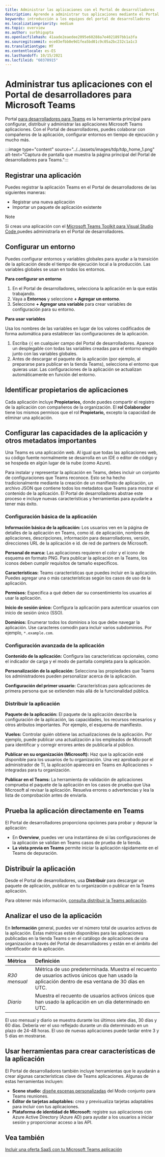 ```yaml
---
title: Administrar las aplicaciones con el Portal de desarrolladores
description: Aprende a administrar tus aplicaciones mediante el Portal de desarrolladores para Microsoft Teams.
keywords: introducción a los equipos del portal de desarrolladores
ms.localizationpriority: medium
ms.topic: overview
ms.author: surbhigupta
ms.openlocfilehash: 41aade2eaedee2095e60288a7e4021897bb1a3fa
ms.sourcegitcommit: ece03efbb0e9d1fea5bd01c9c05a2bc232c1a1c3
ms.translationtype: MT
ms.contentlocale: es-ES
ms.lasthandoff: 10/15/2021
ms.locfileid: "60378915"
---
```

# <a name="manage-your-apps-with-the-developer-portal-for-microsoft-teams"></a>Administrar tus aplicaciones con el Portal de desarrolladores para Microsoft Teams

Portal <a href="https://dev.teams.microsoft.com" target="_blank">para desarrolladores para Teams</a> es la herramienta principal para configurar, distribuir y administrar las aplicaciones Microsoft Teams aplicaciones. Con el Portal de desarrolladores, puedes colaborar con compañeros de la aplicación, configurar entornos en tiempo de ejecución y mucho más.

:::image type="content" source="../../assets/images/tdp/tdp_home_1.png" alt-text="Captura de pantalla que muestra la página principal del Portal de desarrolladores para Teams.":::

## <a name="register-an-app"></a>Registrar una aplicación

Puedes registrar la aplicación Teams en el Portal de desarrolladores de las siguientes maneras:

* Registrar una nueva aplicación
* Importar un paquete de aplicación existente

> [!NOTE]
> Si creas una aplicación con el [Microsoft Teams Toolkit para Visual Studio Code,](https://marketplace.visualstudio.com/items?itemName=TeamsDevApp.ms-teams-vscode-extension)puedes administrarla en el Portal de desarrolladores.

## <a name="set-up-an-environment"></a>Configurar un entorno

Puedes configurar entornos y variables globales para ayudar a la transición de la aplicación desde el tiempo de ejecución local a la producción. Las variables globales se usan en todos los entornos.

**Para configurar un entorno**

1. En el Portal de desarrolladores, selecciona la aplicación en la que estás trabajando.
2. Vaya a **Entornos** y seleccione **+ Agregar un entorno**.
3. Seleccione **+ Agregar una variable** para crear variables de configuración para su entorno.

**Para usar variables**

Usa los nombres de las variables en lugar de los valores codificados de forma automática para establecer las configuraciones de la aplicación.

1. Escriba `{{` en cualquier campo del Portal de desarrolladores. Aparece un desplegable con todas las variables creadas para el entorno elegido junto con las variables globales.  
1. Antes de descargar el paquete de la aplicación (por ejemplo, al prepararse para publicar en la tienda Teams), selecciona el entorno que quieras usar. Las configuraciones de la aplicación se actualizan automáticamente en función del entorno. 

## <a name="identify-app-owners"></a>Identificar propietarios de aplicaciones

Cada aplicación incluye **Propietarios,** donde puedes compartir el registro de la aplicación con compañeros de la organización. El **rol Colaborador** tiene los mismos permisos que el rol **Propietario,** excepto la capacidad de eliminar una aplicación.

## <a name="configure-your-apps-capabilities-and-other-important-metadata"></a>Configurar las capacidades de la aplicación y otros metadatos importantes

Una Teams es una aplicación web. Al igual que todas las aplicaciones web, su código fuente normalmente se desarrolla en un IDE o editor de código y se hospeda en algún lugar de la nube (como Azure).

Para instalar y representar la aplicación en Teams, debes incluir un conjunto de configuraciones que Teams reconoce. Esto se ha hecho tradicionalmente mediante la creación de un manifiesto de aplicación, un archivo JSON que contiene todos los metadatos que Teams para mostrar el contenido de la aplicación. El Portal de desarrolladores abstrae este proceso e incluye nuevas características y herramientas para ayudarle a tener más éxito.

### <a name="basic-app-configuration"></a>Configuración básica de la aplicación 

**Información básica de la aplicación:** Los usuarios ven en la página de detalles de la aplicación en Teams, como id. de aplicación, nombres de aplicaciones, descripciones, información para desarrolladores, versión, direcciones URL de la aplicación e id. de red de partners de Microsoft.

**Personal de marca:** Las aplicaciones requieren el color y el icono de esquema en formato PNG. Para publicar la aplicación en la Teams, los iconos deben cumplir requisitos de tamaño específicos.

**Características:** Teams características que puedes incluir en la aplicación. Puedes agregar una o más características según los casos de uso de la aplicación.

**Permisos:** Especifica a qué deben dar su consentimiento los usuarios al usar la aplicación.

**Inicio de sesión único:** Configura la aplicación para autenticar usuarios con inicio de sesión único (SSO).

**Dominios:** Enumerar todos los dominios a los que debe navegar la aplicación. Use caracteres comodín para incluir varios subdominios. Por ejemplo, `*.example.com`.

### <a name="advanced-app-configuration"></a>Configuración avanzada de la aplicación

**Contenido de la aplicación:** Configura las características opcionales, como el indicador de carga y el modo de pantalla completa para la aplicación.

**Personalización de la aplicación:** Selecciona las propiedades que Teams los administradores pueden personalizar acerca de la aplicación.

**Configuración del primer usuario:** Características para aplicaciones de primera persona que se extienden más allá de la funcionalidad pública.

### <a name="distribute-your-app"></a>Distribuir la aplicación

**Paquete de la aplicación:** El paquete de la aplicación describe la configuración de la aplicación, las capacidades, los recursos necesarios y otros atributos importantes. Por ejemplo, el esquema de manifiesto.

**Vuelos:** Controlar quién obtiene las actualizaciones de la aplicación. Por ejemplo, puede publicar una actualización a los empleados de Microsoft para identificar y corregir errores antes de publicarla al público.

**Publicar en su organización (Microsoft):** Haz que la aplicación esté disponible para los usuarios de tu organización. Una vez aprobado por el administrador de TI, la aplicación aparecerá en Teams en Aplicaciones > integradas para tu organización.

**Publicar en el Teams:** La herramienta de validación de aplicaciones comprueba el paquete de la aplicación en los casos de prueba que Usa Microsoft al revisar la aplicación. Resuelva errores o advertencias y lea la lista de comprobación antes de enviarla.

## <a name="test-your-app-directly-in-teams"></a>Prueba la aplicación directamente en Teams

El Portal de desarrolladores proporciona opciones para probar y depurar la aplicación:

* En **Overview**, puedes ver una instantánea de si las configuraciones de la aplicación se validan en Teams casos de prueba de la tienda.
* **La vista previa en Teams** permite iniciar la aplicación rápidamente en el Teams de depuración.

## <a name="distribute-your-app"></a>Distribuir la aplicación

Desde el Portal de desarrolladores, usa **Distribuir** para descargar un paquete de aplicación, publicar en tu organización o publicar en la Teams aplicación.

Para obtener más información, [consulta distribuir la Teams aplicación](~/concepts/deploy-and-publish/apps-publish-overview.md).

## <a name="analyze-your-apps-usage"></a>Analizar el uso de la aplicación

En **Información** general, puedes ver el número total de usuarios activos de la aplicación. Estas métricas están disponibles para las aplicaciones publicadas en la tienda Teams o en el catálogo de aplicaciones de una organización a través del Portal de desarrolladores y están en el ámbito del identificador de la aplicación.

| Métrica | Definición |
| :-----------------------| :------------------------------------------------------------------------------------------------------|
| *R30 mensual* | Métrica de uso predeterminada. Muestra el recuento de usuarios activos únicos que han usado la aplicación dentro de esa ventana de 30 días en UTC. |
| *Diario* | Muestra el recuento de usuarios activos únicos que han usado la aplicación en un día determinado en UTC. |

El uso mensual y diario se muestra durante los últimos siete días, 30 días y 60 días. Debería ver el uso reflejado durante un día determinado en un plazo de 24-48 horas. El uso de nuevas aplicaciones puede tardar entre 3 y 5 días en mostrarse.

## <a name="use-tools-to-create-app-features"></a>Usar herramientas para crear características de la aplicación

El Portal de desarrolladores también incluye herramientas que le ayudarán a crear algunas características clave de Teams aplicaciones. Algunas de estas herramientas incluyen:

* **Scene studio:** [diseñe escenas personalizadas](~/apps-in-teams-meetings/teams-together-mode.md) del Modo conjunto para Teams reuniones.
* **Editor de tarjetas adaptables:** crea y previsualiza tarjetas adaptables para incluir con tus aplicaciones.
* **Plataforma de identidad de Microsoft:** registre sus aplicaciones con Azure Active Directory (Azure AD) para ayudar a los usuarios a iniciar sesión y proporcionar acceso a las API.

## <a name="see-also"></a>Vea también

[Incluir una oferta SaaS con tu Microsoft Teams aplicación](~/concepts/deploy-and-publish/appsource/prepare/include-saas-offer.md)

